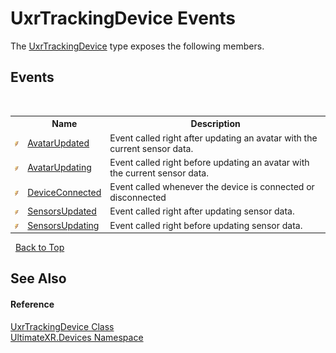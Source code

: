 # UxrTrackingDevice Events
 

The <a href="T_UltimateXR_Devices_UxrTrackingDevice">UxrTrackingDevice</a> type exposes the following members.


## Events
&nbsp;<table><tr><th></th><th>Name</th><th>Description</th></tr><tr><td>![Public event](media/pubevent.gif "Public event")</td><td><a href="E_UltimateXR_Devices_UxrTrackingDevice_AvatarUpdated">AvatarUpdated</a></td><td>
Event called right after updating an avatar with the current sensor data.</td></tr><tr><td>![Public event](media/pubevent.gif "Public event")</td><td><a href="E_UltimateXR_Devices_UxrTrackingDevice_AvatarUpdating">AvatarUpdating</a></td><td>
Event called right before updating an avatar with the current sensor data.</td></tr><tr><td>![Public event](media/pubevent.gif "Public event")</td><td><a href="E_UltimateXR_Devices_UxrTrackingDevice_DeviceConnected">DeviceConnected</a></td><td>
Event called whenever the device is connected or disconnected</td></tr><tr><td>![Public event](media/pubevent.gif "Public event")</td><td><a href="E_UltimateXR_Devices_UxrTrackingDevice_SensorsUpdated">SensorsUpdated</a></td><td>
Event called right after updating sensor data.</td></tr><tr><td>![Public event](media/pubevent.gif "Public event")</td><td><a href="E_UltimateXR_Devices_UxrTrackingDevice_SensorsUpdating">SensorsUpdating</a></td><td>
Event called right before updating sensor data.</td></tr></table>&nbsp;
<a href="#uxrtrackingdevice-events">Back to Top</a>

## See Also


#### Reference
<a href="T_UltimateXR_Devices_UxrTrackingDevice">UxrTrackingDevice Class</a><br /><a href="N_UltimateXR_Devices">UltimateXR.Devices Namespace</a><br />